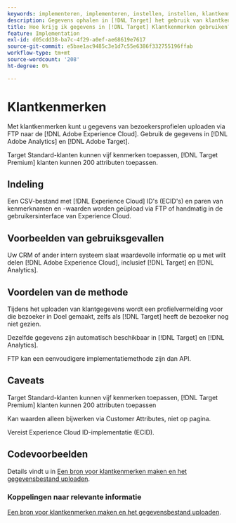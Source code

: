 ```yaml
---
keywords: implementeren, implementeren, instellen, instellen, klantkenmerken
description: Gegevens ophalen in [!DNL Target] het gebruik van klantkenmerken.
title: Hoe krijg ik gegevens in [!DNL Target] Klantkenmerken gebruiken?
feature: Implementation
exl-id: d05cdd38-ba7c-4f29-a0ef-ae68619e7617
source-git-commit: e5bae1ac9485c3e1d7c55e6386f332755196ffab
workflow-type: tm+mt
source-wordcount: '208'
ht-degree: 0%

---
```


# Klantkenmerken

Met klantkenmerken kunt u gegevens van bezoekersprofielen uploaden via FTP naar de [!DNL Adobe Experience Cloud]. Gebruik de gegevens in [!DNL Adobe Analytics] en [!DNL Adobe Target].

Target Standard-klanten kunnen vijf kenmerken toepassen, [!DNL Target Premium] klanten kunnen 200 attributen toepassen.

## Indeling

Een CSV-bestand met [!DNL Experience Cloud] ID&#39;s (ECID&#39;s) en paren van kenmerknamen en -waarden worden geüpload via FTP of handmatig in de gebruikersinterface van Experience Cloud.

## Voorbeelden van gebruiksgevallen

Uw CRM of ander intern systeem slaat waardevolle informatie op u met wilt delen [!DNL Adobe Experience Cloud], inclusief [!DNL Target] en [!DNL Analytics].

## Voordelen van de methode

Tijdens het uploaden van klantgegevens wordt een profielvermelding voor die bezoeker in Doel gemaakt, zelfs als [!DNL Target] heeft de bezoeker nog niet gezien.

Dezelfde gegevens zijn automatisch beschikbaar in [!DNL Target] en [!DNL Analytics].

FTP kan een eenvoudigere implementatiemethode zijn dan API.

## Caveats

Target Standard-klanten kunnen vijf kenmerken toepassen, [!DNL Target Premium] klanten kunnen 200 attributen toepassen

Kan waarden alleen bijwerken via Customer Attributes, niet op pagina.

Vereist Experience Cloud ID-implementatie (ECID).

## Codevoorbeelden

Details vindt u in [Een bron voor klantkenmerken maken en het gegevensbestand uploaden](https://experienceleague.adobe.com/docs/core-services/interface/customer-attributes/t-crs-usecase.html).

### Koppelingen naar relevante informatie

[Een bron voor klantkenmerken maken en het gegevensbestand uploaden](https://experienceleague.adobe.com/docs/core-services/interface/customer-attributes/t-crs-usecase.html).
